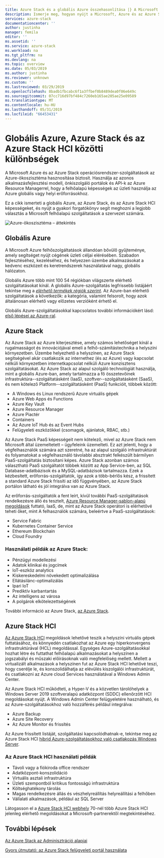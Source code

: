 ```yaml
---
title: Azure Stack és a globális Azure összehasonlítása |} A Microsoft Docs
description: Ismerje meg, hogyan nyújt a Microsoft, Azure és az Azure Stack operációsrendszer-szolgáltatások az Azure-ökoszisztéma hasznosítása
services: azure-stack
documentationcenter: ''
author: justinha
manager: femila
editor: ''
ms.assetid: ''
ms.service: azure-stack
ms.workload: na
ms.tgt_pltfrm: na
ms.devlang: na
ms.topic: overview
ms.date: 05/03/2019
ms.author: justinha
ms.reviewer: unknown
ms.custom: ''
ms.lastreviewed: 03/29/2019
ms.openlocfilehash: 8badb1fbcabc6f1a3ffbef0b8489dea0f06e649c
ms.sourcegitcommit: 07cc716d97bf484c7260eb165ae205ae25e09589
ms.translationtype: MT
ms.contentlocale: hu-HU
ms.lasthandoff: 05/31/2019
ms.locfileid: "66453431"
---
```

# <a name="differences-between-global-azure-azure-stack-and-azure-stack-hci"></a>Globális Azure, Azure Stack és az Azure Stack HCl közötti különbségek

A Microsoft Azure és az Azure Stack operációsrendszer-szolgáltatások az Azure-ökoszisztéma hasznosítása biztosít. Használja az azonos alkalmazásfejlesztési modell, önkiszolgáló portálok és API-k az Azure Resource Managerrel, hogy a felhőalapú képességek az üzleti használja az Azure globális vagy helyi erőforrásokhoz.

Ez a cikk ismerteti a globális Azure, az Azure Stack, és az Azure Stack HCl képességeket, és nyújt a gyakori forgatókönyv segít meghozni a legjobb választás a Microsoft felhőalapú szolgáltatások a szervezet számára.

![Azure-ökoszisztéma – áttekintés](./media/compare-azure-azure-stack/azure-family.png)

## <a name="global-azure"></a>Globális Azure

A Microsoft Azure felhőszolgáltatások állandóan bővülő gyűjteménye, amely segítséget nyújt cégének üzleti céljai elérésében. Szabadon fejlesztéséhez, kezeléséhez, és helyezzen üzembe alkalmazásokat a kedvenc eszközeit és keretrendszerek használatával nagy, globális hálózaton.

Globális Azure több mint 100 54 régiókban világszerte elérhető szolgáltatásokat kínál. A globális Azure-szolgáltatás legfrissebb listájáért tekintse meg a [ *elérhető termékek régiók szerint*](https://azure.microsoft.com/regions/services). Az Azure-ban elérhető szolgáltatások a következők: a kategória, valamint felsorolt, hogy azok általánosan elérhető vagy előzetes verzióként érhető el.

Globális Azure-szolgáltatásokkal kapcsolatos további információkért lásd: [első lépései az Azure-ral](https://docs.microsoft.com/azure/#pivot=get-started&panel=get-started1).

## <a name="azure-stack"></a>Azure Stack

Az Azure Stack az Azure kiterjesztése, amely számos lehetőséget kínál a rugalmasságot és innovációjával emeli a felhő-számítástechnika a helyszíni környezetben. Üzembe helyezhető a helyszínen, az Azure Stack segítségével akár csatlakozik az internethez (és az Azure) vagy kapcsolat nélküli környezetben internetkapcsolat nélküli Azure konzisztens szolgáltatásokat. Az Azure Stack az alapul szolgáló technológiát használja, mint a globális Azure-ban, amely tartalmazza a fő összetevőinek infrastruktúra--szolgáltatásként (IaaS), szoftver--szolgáltatásként (SaaS), és nem kötelező Platform--szolgáltatásként (PaaS) funkcióit, többek között:

- A Windows és Linux rendszerű Azure virtuális gépek
- Azure Web Apps és Functions
- Azure Key Vault
- Azure Resource Manager
- Azure Piactér
- Containers
- Az Azure IoT Hub és az Event Hubs
- Felügyeleti eszközökkel (csomagok, ajánlatok, RBAC, stb.)

Az Azure Stack PaaS képességeit nem kötelező, mivel az Azure Stack nem Microsoft által üzemeltetett – ügyfeleink üzemelteti. Ez azt jelenti, hogy a végfelhasználók számára azt szeretné, ha az alapul szolgáló infrastruktúrát és folyamatokat a végfelhasználó távolabbi absztrakt felkészült bármilyen PaaS-szolgáltatás biztosítani képes. Azure Stack azonban számos választható PaaS szolgáltatót többek között az App Service-ben, az SQL Database-adatbázisok és a MySQL-adatbázisok tartalmazza. Ezek a kézbesített, erőforrás-szolgáltatók, így azok a több-bérlős kész, a frissített a standard Azure Stack frissíti az idő függvényében, az Azure Stack portálon látható és jól integrálva van az Azure Stack.

Az erőforrás-szolgáltatók a fent leírt, kívül további PaaS-szolgáltatások rendelkezésre álló és tesztelt, [Azure Resource Manager-sablon-alapú megoldások](https://github.com/Azure/AzureStack-QuickStart-Templates) futtató, IaaS, de, mint az Azure Stack operátori is elérhetővé teheti őket, mint A felhasználók számára, beleértve a PaaS-szolgáltatások:

- Service Fabric
- Kubernetes Container Service
- Ethereum Blockchain
- Cloud Foundry

### <a name="example-use-cases-for-azure-stack"></a>Használati példák az Azure Stack:

- Pénzügyi modellezési
- Adatok klinikai és jogcímek
- IoT-eszköz analytics
- Kiskereskedelmi növekedett optimalizálása
- Ellátásilánc-optimalizálás
- Ipari IoT
- Prediktív karbantartás
- Az intelligens az városa
- A polgárok elkötelezettségének

További információ az Azure Stack, [az Azure Stack](azure-stack-overview.md).

## <a name="azure-stack-hci"></a>Azure Stack HCI

[Az Azure Stack HCl](azure-stack-hci-overview.md) megoldások lehetővé teszik a helyszíni virtuális gépek futtatásához, és könnyedén csatlakozhat az Azure egy hiperkonvergens infrastruktúrával (HCL) megoldással. Egységes Azure-szolgáltatásokkal hozhat létre és futtathat felhőalapú alkalmazásokat a helyszínen a jogszabályi és műszaki előírásoknak való megfelelőség mellett. Mellett a virtualizált alkalmazások a helyszínen fut az Azure Stack HCl lehetővé teszi, hogy cserélje le, és konszolidálhatja az elévülés kiszolgálói infrastruktúrát, és csatlakozni az Azure cloud Services használatával a Windows Admin Center.

Az Azure Stack HCl működteti, a Hyper-V és a közvetlen tárolóhelyek a Windows Server 2019 szoftveralapú adatközpont (SDDC) ellenőrzött HCl megoldásokat nyújt. A Windows Admin Center felügyeletére használható, és az Azure-szolgáltatásokhoz való hozzáférés például integrálva:

- Azure Backup
- Azure Site Recovery
- Az Azure Monitor és frissítés

Az Azure frissített listáját, szolgáltatási kapcsolódhatnak-e, tekintse meg az Azure Stack HCl [hibrid Azure-szolgáltatásokhoz való csatlakozás Windows Server](https://docs.microsoft.com/windows-server/azure-hybrid-services/index).

### <a name="example-use-cases-for-azure-stack-hci"></a>Az Azure Stack HCl használati példák
- Távoli vagy a fiókiroda office rendszer
- Adatközpont-konszolidáció
- Virtuális asztali infrastruktúra
- Üzleti szempontból kritikus fontosságú infrastruktúra
- Költséghatékony tárolás
- Magas rendelkezésre állás és vészhelyreállítás helyreállítási a felhőben
- Vállalati alkalmazások, például az SQL Server

Látogasson el a [Azure Stack HCl webhely](https://azure.microsoft.com/overview/azure-stack/hci/) 70-nél több Azure Stack HCl jelenleg elérhető megoldásokat a Microsoft-partnerektől megtekintéséhez.

## <a name="next-steps"></a>További lépések

[Az Azure Stack az Adminisztráció alapjai](azure-stack-manage-basics.md)

[Gyors útmutató: az Azure Stack felügyeleti portál használata](azure-stack-manage-portals.md)
